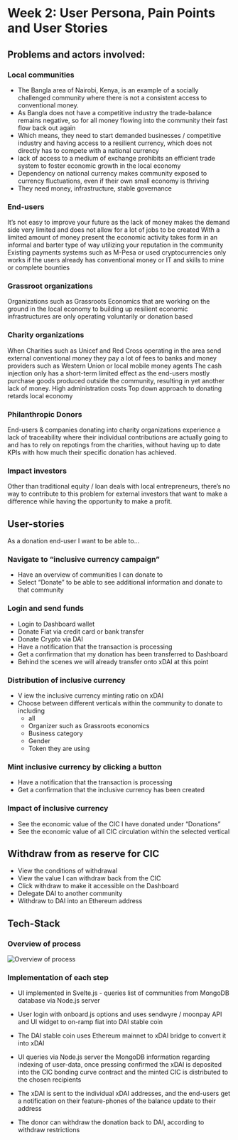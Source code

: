 # Week 2: User Persona, Pain Points and User Stories #

## Problems and actors involved:

### Local communities

- The Bangla area of Nairobi, Kenya, is an example of a socially challenged community where there is not a consistent access to conventional money.
- As Bangla does not have a competitive industry the trade-balance remains negative, so for all money flowing into the community their fast flow back out again
- Which means, they need to start demanded businesses / competitive industry and having access to a resilient currency, which does not directly has to compete with a national currency
- lack of access to a medium of exchange prohibits an efficient trade system to foster economic growth in the local economy
- Dependency on national currency makes community exposed to currency fluctuations, even if their own small economy is thriving
- They need money, infrastructure, stable governance

### End-users


It’s not easy to improve your future as the lack of money makes the demand side very limited and does not allow for a lot of jobs to be created
With a limited amount of money present the economic activity takes form in an informal and barter type of way utilizing your reputation in the community
Existing payments systems such as M-Pesa or used cryptocurrencies only works if the users already has conventional money or IT and skills to mine or complete bounties

### Grassroot organizations

Organizations such as Grassroots Economics that are working on the ground in the local economy to building up resilient economic infrastructures are only operating voluntarily or donation based


### Charity organizations

When Charities such as Unicef and Red Cross operating in the area send external conventional money they pay a lot of fees to banks and money providers such as Western Union or local mobile money agents 
The cash injection only has a short-term limited effect as the end-users mostly purchase goods produced outside the community, resulting in yet another lack of money.
High administration costs
Top down approach to donating retards local economy

### Philanthropic Donors 

End-users & companies donating into charity organizations experience a lack of traceability where their individual contributions are actually going to and has to rely on repotings from the charities, without having up to date KPIs with how much their specific donation has achieved.

### Impact investors

Other than traditional equity / loan deals with local entrepreneurs, there’s no way to contribute to this problem for external investors that want to make a difference while having the opportunity to make a profit.

## User-stories

As a donation end-user I want to be able to...

### Navigate to “inclusive currency campaign”

- Have an overview of communities I can donate to
- Select “Donate” to be able to see additional information and donate to that community

### Login and send funds

- Login to Dashboard wallet
- Donate Fiat via credit card or bank transfer
- Donate Crypto via DAI
- Have a notification that the transaction is processing
- Get a confirmation that my donation has been transferred to Dashboard
- Behind the scenes we will already transfer onto xDAI at this point
	
### Distribution of inclusive currency

- V iew the inclusive currency minting ratio on xDAI
- Choose between different verticals within the community to donate to including 
  - all
  - Organizer such as Grassroots economics
  - Business category
  - Gender
  - Token they are using

### Mint inclusive currency by clicking a button

- Have a notification that the transaction is processing
- Get a confirmation that the inclusive currency has been created

### Impact of inclusive currency

- See the economic value of the CIC I have donated under “Donations”
- See the economic value of all CIC circulation within the selected vertical

## Withdraw from as reserve for CIC

- View the conditions of withdrawal
- View the value I can withdraw back from the CIC
- Click withdraw to make it accessible on the Dashboard
- Delegate DAI to another community
- Withdraw to DAI into an Ethereum address

## Tech-Stack

### Overview of process


![Overview of process](https://github.com/abundance-stack/donationsapp/blob/master/User-journey.png)


### Implementation of each step

- UI implemented in Svelte.js - queries list of communities from MongoDB database via Node.js server 

- User login with onboard.js options and uses sendwyre / moonpay API and UI widget to on-ramp fiat into DAI stable coin

- The DAI stable coin uses Ethereum mainnet to xDAI bridge to convert it into xDAI

- UI queries via Node.js server the MongoDB information regarding indexing of user-data, once pressing confirmed the xDAI is deposited into the CIC bonding curve contract and the minted CIC is distributed to the chosen recipients

- The xDAI is sent to the individual xDAI addresses, and the end-users get a notification on their feature-phones of the balance update to their address

- The donor can withdraw the donation back to DAI, according to withdraw restrictions

